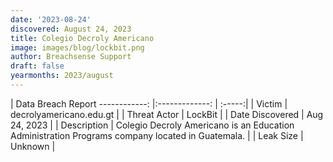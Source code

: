 ```yaml
---
date: '2023-08-24'
discovered: August 24, 2023
title: Colegio Decroly Americano
image: images/blog/lockbit.png
author: Breachsense Support
draft: false
yearmonths: 2023/august
---
```



| Data Breach Report
------------:     |:-------------:    | :-----:|
| Victim      | decrolyamericano.edu.gt      | 
| Threat Actor      | LockBit      | 
| Date Discovered      | Aug 24, 2023      | 
| Description      | Colegio Decroly Americano is an Education Administration Programs company located in Guatemala.      | 
| Leak Size      | Unknown      | 

